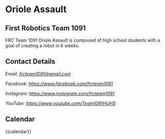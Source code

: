# Oriole Assault
## First Robotics Team 1091 

FRC Team 1091 Oriole Assault is composed of high school students with a goal of creating a robot in 6 weeks. 

## Contact Details

<address>
  <p>Email: <a href="mailto:frcteam1091@gmail.com">frcteam1091@gmail.com</a></p>

  <p>Facebook: <a href="https://www.facebook.com/frcteam1091/">https://www.facebook.com/frcteam1091</a></p>

  <p>Instagram: <a href="https://www.instagram.com/frcteam1091/">https://www.instagram.com/frcteam1091</a></p>

  <p>YouTube: <a href="https://www.youtube.com/Team1091HUHS">https://www.youtube.com/Team1091HUHS</a></p>
  
</address>

## Calendar

{{calendar}}


